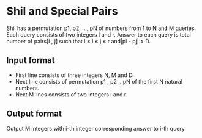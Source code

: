 # Shil and Special Pairs

Shil has a permutation p1, p2, ..., pN of numbers from 1 to N and M queries. Each query consists of two integers l and r. Answer to each query is total number of pairs[i , j] such that l ≤ i ≤ j ≤ r and|pi - pj| ≤ D.

## Input format

- First line consists of three integers N, M and D.
- Next line consists of permutation p1 , p2 .. pN of the first N natural numbers.
- Next M lines consists of two integers l and r.

## Output format

Output M integers with i-th integer corresponding answer to i-th query.

